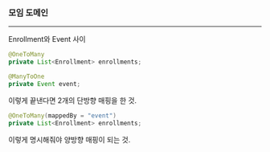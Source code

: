 <h3>모임 도메인</h3>

<hr>

Enrollment와 Event 사이

```java
@OneToMany
private List<Enrollment> enrollments;
```

```java
@ManyToOne 
private Event event;
```

이렇게 끝낸다면 2개의 단방향 매핑을 한 것.

```java
@OneToMany(mappedBy = "event")
private List<Enrollment> enrollments;
```

이렇게 명시해줘야 양방향 매핑이 되는 것.


